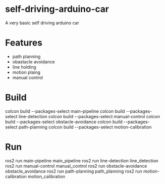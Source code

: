 # self-driving-arduino-car

A very basic self driving arduino car

# Features
- path planning
- obastacle avoidance
- line holding
- motion plaing
- manual control

# Build
colcon build --packages-select main-pipeline
colcon build --packages-select line-detection
colcon build --packages-select manual-control
colcon build --packages-select obstacle-avoidance
colcon build --packages-select path-planning
colcon build --packages-select motion-calibration

# Run
ros2 run main-pipeline main_pipeline
ros2 run line-detection line_detection
ros2 run manual-control manual_control
ros2 run obstacle-avoidance obstacle_avoidance
ros2 run path-planning path_planning
ros2 run motion-calibration motion_calibration
